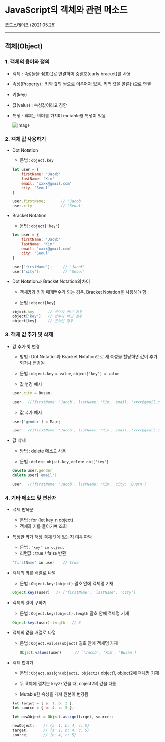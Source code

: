 # JavaScript의 객체와 관련 메소드
코드스테이츠 (2021.05.25)

***

## 객체(Object)

### 1. 객체의 용어와 정의
- 객체 : 속성들을 쉼표(,)로 연결하며 중괄호{curly bracket}를 사용
- 속성(Property) : 키와 값의 쌍으로 이루어져 있음. 키와 값을 콜론(:)으로 연결
- 키(key)
- 값(value) : 속성값이라고 칭함
- 특징 : 객체는 의미를 가지며 mutable한 특성이 있음

  ![image](https://user-images.githubusercontent.com/80403988/121285847-ffecb380-c919-11eb-8dda-9bdad126a457.png)


### 2. 객체 값 사용하기
- Dot Notation

  - 문법 : ```object.key```

  ```js
  let user = {
      firstName: 'Jacob'
      lastName: 'Kim'
      email: 'xxxx@gmail.com'
      city: 'Seoul'
  }

  user.firstName;       // 'Jacob'
  user.city             // 'Seoul'
  ```

- Bracket Notation

  - 문법 : ```object['key']```

  ```js
  let user = {
      firstName: 'Jacob'
      lastName: 'Kim'
      email: 'xxxx@gmail.com'
      city: 'Seoul'
  }

  user['firstName'];     // 'Jacob'
  user['city'];          // 'Seoul'
  ```

- Dot Notation과 Bracket Notation의 차이

  - 객체명과 키가 매개변수가 되는 경우, Bracket Notation을 사용해야 함

  - 문법 : ```object[key]```

  ```js
  object.key      // 변수가 아닌 경우
  object['key']   // 변수가 아닌 경우
  object[key]     // 변수인 경우
  ```

### 3. 객체 값 추가 및 삭제

- 값 추가 및 변경

  - 방법 : Dot Notation과 Bracket Notation으로 새 속성을 할당하면 값이 추가되거나 변경됨
  - 문법 : ```object.key = value```, ```object['key'] = value```

  - 값 변경 예시

  ```js
  user.city = Busan;

  user   //{firstName: 'Jacob', lastName: 'Kim', email: 'xxxx@gmail.com', city: 'Busan'}
  ```

  - 값 추가 예시

  ```js
  user['gender'] = Male;

  user   //{firstName: 'Jacob', lastName: 'Kim', email: 'xxxx@gmail.com', city: 'Busan', gender: 'Male'}
  ```

- 값 삭제

  - 방법 : delete 메소드 사용

  - 문법 : ```delete object.key```, ```delete obj['key']```

  ```js
  delete user.gender
  delete user['email']

  user   //{firstName: 'Jacob', lastName: 'Kim', city: 'Busan'}
  ```

### 4. 기타 메소드 및 연산자

- 객체 반복문
  - 문법 : for (let key in object)
  - 객체의 키를 돌아가며 조회

- 특정한 키가 해당 객체 안에 있는지 여부 파악
  - 문법 : ```'key' in object```
  - 리턴값 : true / false 반환

  ```js
  'firstName' in user    // true
  ```

- 객체의 키를 배열로 나열

  - 문법 : ```Object.keys(object)``` 괄호 안에 객체명 기재

  ```js
  Object.keys(user)   // ['firstName', 'lastName', 'city']
  ```

- 객체의 길이 구하기

  - 문법 : ```Object.keys(object).length``` 괄호 안에 객체명 기재

  ```js
  Object.keys(user).length   // 3
  ```

- 객체의 값을 배열로 나열

  - 문법 : ```Object.values(object)``` 괄호 안에 객체명 기재

    ```js
    Object.values(user)      // ['Jacob', 'Kim', 'Busan']
    ```

- 객체 합치기

  - 문법 : ```Object.assign(object1, object2)``` object1, object2에 객체명 기재

  - 두 객체에 겹치는 key가 있을 때, object2의 값을 따름

  - Mutable한 속성을 가져 원본이 변경됨

  ```js
  let target = { a: 1, b: 2 };
  let source = { b: 4, c: 5 };

  let newObject = Object.assign(target, source);

  newObject;    // {a: 1, b: 4, c: 5}
  target;       // {a: 1, b: 4, c: 5}
  source;       // {b: 4, c: 5}
  ```


